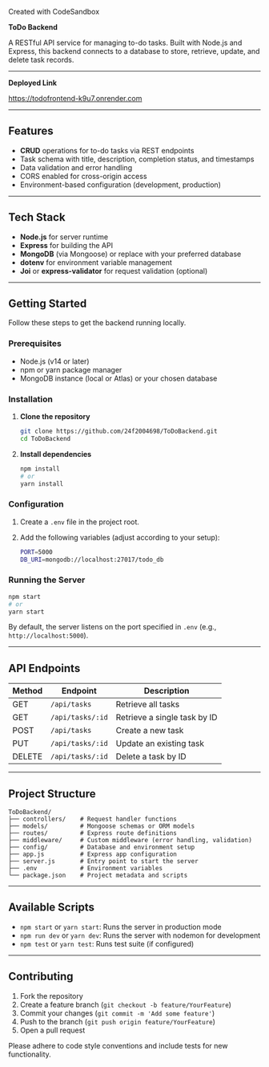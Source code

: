 Created with CodeSandbox

**ToDo Backend**

A RESTful API service for managing to-do tasks. Built with Node.js and Express, this backend connects to a database to store, retrieve, update, and delete task records.

---

**Deployed Link**

https://todofrontend-k9u7.onrender.com

---

## Features

* **CRUD** operations for to-do tasks via REST endpoints
* Task schema with title, description, completion status, and timestamps
* Data validation and error handling
* CORS enabled for cross-origin access
* Environment-based configuration (development, production)

---

## Tech Stack

* **Node.js** for server runtime
* **Express** for building the API
* **MongoDB** (via Mongoose) or replace with your preferred database
* **dotenv** for environment variable management
* **Joi** or **express-validator** for request validation (optional)

---

## Getting Started

Follow these steps to get the backend running locally.

### Prerequisites

* Node.js (v14 or later)
* npm or yarn package manager
* MongoDB instance (local or Atlas) or your chosen database

### Installation

1. **Clone the repository**

   ```bash
   git clone https://github.com/24f2004698/ToDoBackend.git
   cd ToDoBackend
   ```
2. **Install dependencies**

   ```bash
   npm install
   # or
   yarn install
   ```

### Configuration

1. Create a `.env` file in the project root.
2. Add the following variables (adjust according to your setup):

   ```bash
   PORT=5000
   DB_URI=mongodb://localhost:27017/todo_db
   ```

### Running the Server

```bash
npm start
# or
yarn start
```

By default, the server listens on the port specified in `.env` (e.g., `http://localhost:5000`).

---

## API Endpoints

| Method | Endpoint         | Description                  |
| ------ | ---------------- | ---------------------------- |
| GET    | `/api/tasks`     | Retrieve all tasks           |
| GET    | `/api/tasks/:id` | Retrieve a single task by ID |
| POST   | `/api/tasks`     | Create a new task            |
| PUT    | `/api/tasks/:id` | Update an existing task      |
| DELETE | `/api/tasks/:id` | Delete a task by ID          |

---

## Project Structure

```
ToDoBackend/
├── controllers/    # Request handler functions
├── models/         # Mongoose schemas or ORM models
├── routes/         # Express route definitions
├── middleware/     # Custom middleware (error handling, validation)
├── config/         # Database and environment setup
├── app.js          # Express app configuration
├── server.js       # Entry point to start the server
├── .env            # Environment variables
└── package.json    # Project metadata and scripts
```

---

## Available Scripts

* `npm start` or `yarn start`: Runs the server in production mode
* `npm run dev` or `yarn dev`: Runs the server with nodemon for development
* `npm test` or `yarn test`: Runs test suite (if configured)

---

## Contributing

1. Fork the repository
2. Create a feature branch (`git checkout -b feature/YourFeature`)
3. Commit your changes (`git commit -m 'Add some feature'`)
4. Push to the branch (`git push origin feature/YourFeature`)
5. Open a pull request

Please adhere to code style conventions and include tests for new functionality.
